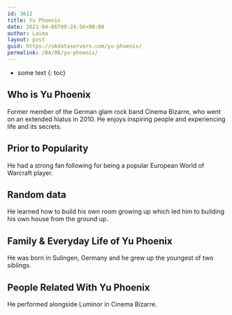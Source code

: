 ```yaml
---
id: 3612
title: Yu Phoenix
date: 2021-04-06T09:24:56+00:00
author: Laima
layout: post
guid: https://ukdataservers.com/yu-phoenix/
permalink: /04/06/yu-phoenix/
---
```


* some text
{: toc}


## Who is Yu Phoenix
                  
                  
                  
Former member of the German glam rock band Cinema Bizarre, who went on an extended hiatus in 2010. He enjoys inspiring people and experiencing life and its secrets.
                  
              
            
              
            
                
                
                
## Prior to Popularity
                  
                  
                  
He had a strong fan following for being a popular European World of Warcraft player.
                  
              
            
              
            
                
                
                
## Random data
                  
                  
                  
He learned how to build his own room growing up which led him to building his own house from the ground up.
                  
              
            
              
            
                
                
                
## Family & Everyday Life of Yu Phoenix
                  
                  
                  
He was born in Sulingen, Germany and he grew up the youngest of two siblings.
                  
              
            
              
            
                
                
                
## People Related With Yu Phoenix
                  
                  
                  
He performed alongside Luminor in Cinema Bizarre.
                  
              
            
              
            
                
              
            
              
              
            
            
              
            
          
          
          